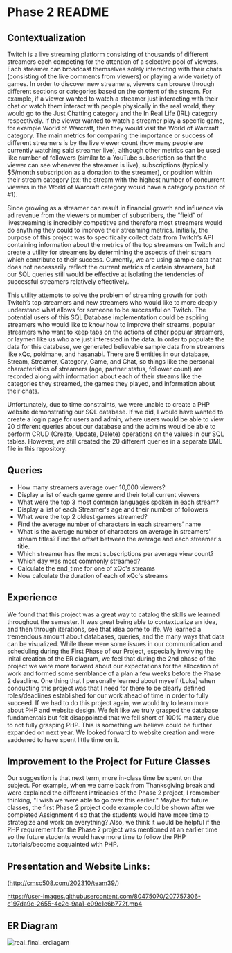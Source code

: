 # Phase 2 README

## Contextualization
Twitch is a live streaming platform consisting of thousands of different streamers each competing for the attention of a selective pool of viewers. Each streamer can broadcast themselves solely interacting with their chats (consisting of the live comments from viewers) or playing a wide variety of games. In order to discover new streamers, viewers can browse through different sections or categories based on the content of the stream. For example, if a viewer wanted to watch a streamer just interacting with their chat or watch them interact with people physically in the real world, they would go to the Just Chatting category and the In Real Life (IRL) category respectively. If the viewer wanted to watch a streamer play a specific game, for example World of Warcraft, then they would visit the World of Warcraft category. The main metrics for comparing the importance or success of different streamers is by the live viewer count (how many people are currently watching said streamer live), although other metrics can be used like number of followers (similar to a YouTube subscription so that the viewer can see whenever the streamer is live), subscriptions (typically $5/month subscription as a donation to the streamer), or position within their stream category (ex: the stream with the highest number of concurrent viewers in the World of Warcraft category would have a category position of #1). 

Since growing as a streamer can result in financial growth and influence via ad revenue from the viewers or number of subscribers, the “field” of livestreaming is incredibly competitive and therefore most streamers would do anything they could to improve their streaming metrics. Initially, the purpose of this project was to specifically collect data from Twitch’s API containing information about the metrics of the top streamers on Twitch and create a utility for streamers by determining the aspects of their stream which contribute to their success. Currently, we are using sample data that does not necessarily reflect the current metrics of certain streamers, but our SQL queries still would be effective at isolating the tendencies of successful streamers relatively effectively. 

This utility attempts to solve the problem of streaming growth for both Twitch’s top streamers and new streamers who would like to more deeply understand what allows for someone to be successful on Twitch. The potential users of this SQL Database implementation could be aspiring streamers who would like to know how to improve their streams, popular streamers who want to keep tabs on the actions of other popular streamers, or laymen like us who are just interested in the data. In order to populate the data for this database, we generated believable sample data from streamers like xQc, pokimane, and hasanabi. There are 5 entities in our database, Stream, Streamer, Category, Game, and Chat, so things like the personal characteristics of streamers (age, partner status, follower count) are recorded along with information about each of their streams like the categories they streamed, the games they played, and information about their chats.

Unfortunately, due to time constraints, we were unable to create a PHP website demonstrating our SQL database. If we did, I would have wanted to create a login page for users and admin, where users would be able to view 20 different queries about our database and the admins would be able to perform CRUD (Create, Update, Delete) operations on the values in our SQL tables. However, we still created the 20 different queries in a separate DML file in this repository.

## Queries

* How many streamers average over 10,000 viewers?
* Display a list of each game genre and their total current viewers
* What were the top 3 most common languages spoken in each stream?
* Display a list of each Streamer's age and their number of followers
* What were the top 2 oldest games streamed?
* Find the average number of characters in each streamers’ name
* What is the average number of characters on average in streamers' stream titles? Find the offset between the average and each streamer's title.
* Which streamer has the most subscriptions per average view count?
* Which day was most commonly streamed?
* Calculate the end_time for one of xQc's streams
* Now calculate the duration of each of xQc's streams

## Experience

We found that this project was a great way to catalog the skills we learned throughout the semester. It was great being able to contextualize an idea, and then through iterations, see that idea come to life. We learned a tremendous amount about databases, queries, and the many ways that data can be visualized. While there were some issues in our communication and scheduling during the First Phase of our Project, especially involving the inital creation of the ER diagram, we feel that during the 2nd phase of the project we were more forward about our expectations for the allocation of work and formed some semblance of a plan a few weeks before the Phase 2 deadline. One thing that I personally learned about myself (Luke) when conducting this project was that I need for there to be clearly defined roles/deadlines established for our work ahead of time in order to fully succeed. If we had to do this project again, we would try to learn more about PHP and website design. We felt like we truly grasped the database fundamentals but felt disappointed that we fell short of 100% mastery due to not fully grasping PHP. This is something we believe could be further expanded on next year. We looked forward to website creation and were saddened to have spent little time on it. 


## Improvement to the Project for Future Classes
Our suggestion is that next term, more in-class time be spent on the subject. For example, when we came back from Thanksgiving break and were explained the different intricacies of the Phase 2 project, I remember thinking, "I wish we were able to go over this earlier." Maybe for future classes, the first Phase 2 project code example could be shown after we completed Assignment 4 so that the students would have more time to strategize and work on everything? Also, we think it would be helpful if the PHP requirement for the Phase 2 project was mentioned at an earlier time so the future students would have more time to follow the PHP tutorials/become acquainted with PHP.

## Presentation and Website Links:

(http://cmsc508.com/202310/team39/)

https://user-images.githubusercontent.com/80475070/207757306-c197da9c-2655-4c2c-9aa1-e09c1e6b772f.mp4


## ER Diagram

![real_final_erdiagam](https://user-images.githubusercontent.com/80475070/207744711-2b6a891d-cdb9-4385-8353-2cca9667f78f.jpg)


